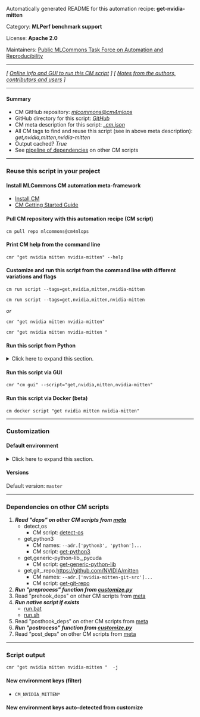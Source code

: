 Automatically generated README for this automation recipe: **get-nvidia-mitten**

Category: **MLPerf benchmark support**

License: **Apache 2.0**

Maintainers: [Public MLCommons Task Force on Automation and Reproducibility](https://github.com/mlcommons/ck/blob/master/docs/taskforce.md)

---
*[ [Online info and GUI to run this CM script](https://access.cknowledge.org/playground/?action=scripts&name=get-nvidia-mitten,1c045f2902374de9) ] [ [Notes from the authors, contributors and users](README-extra.md) ]*

---
#### Summary

* CM GitHub repository: *[mlcommons@cm4mlops](https://github.com/mlcommons/cm4mlops/tree/dev)*
* GitHub directory for this script: *[GitHub](https://github.com/mlcommons/cm4mlops/tree/dev/script/get-nvidia-mitten)*
* CM meta description for this script: *[_cm.json](_cm.json)*
* All CM tags to find and reuse this script (see in above meta description): *get,nvidia,mitten,nvidia-mitten*
* Output cached? *True*
* See [pipeline of dependencies](#dependencies-on-other-cm-scripts) on other CM scripts


---
### Reuse this script in your project

#### Install MLCommons CM automation meta-framework

* [Install CM](https://access.cknowledge.org/playground/?action=install)
* [CM Getting Started Guide](https://github.com/mlcommons/ck/blob/master/docs/getting-started.md)

#### Pull CM repository with this automation recipe (CM script)

```cm pull repo mlcommons@cm4mlops```

#### Print CM help from the command line

````cmr "get nvidia mitten nvidia-mitten" --help````

#### Customize and run this script from the command line with different variations and flags

`cm run script --tags=get,nvidia,mitten,nvidia-mitten`

`cm run script --tags=get,nvidia,mitten,nvidia-mitten `

*or*

`cmr "get nvidia mitten nvidia-mitten"`

`cmr "get nvidia mitten nvidia-mitten " `


#### Run this script from Python

<details>
<summary>Click here to expand this section.</summary>

```python

import cmind

r = cmind.access({'action':'run'
                  'automation':'script',
                  'tags':'get,nvidia,mitten,nvidia-mitten'
                  'out':'con',
                  ...
                  (other input keys for this script)
                  ...
                 })

if r['return']>0:
    print (r['error'])

```

</details>


#### Run this script via GUI

```cmr "cm gui" --script="get,nvidia,mitten,nvidia-mitten"```

#### Run this script via Docker (beta)

`cm docker script "get nvidia mitten nvidia-mitten" `

___
### Customization

#### Default environment

<details>
<summary>Click here to expand this section.</summary>

These keys can be updated via `--env.KEY=VALUE` or `env` dictionary in `@input.json` or using script flags.


</details>

#### Versions
Default version: `master`

___
### Dependencies on other CM scripts


  1. ***Read "deps" on other CM scripts from [meta](https://github.com/mlcommons/cm4mlops/tree/dev/script/get-nvidia-mitten/_cm.json)***
     * detect,os
       - CM script: [detect-os](https://github.com/mlcommons/cm4mlops/tree/master/script/detect-os)
     * get,python3
       * CM names: `--adr.['python3', 'python']...`
       - CM script: [get-python3](https://github.com/mlcommons/cm4mlops/tree/master/script/get-python3)
     * get,generic-python-lib,_pycuda
       - CM script: [get-generic-python-lib](https://github.com/mlcommons/cm4mlops/tree/master/script/get-generic-python-lib)
     * get,git,_repo.https://github.com/NVIDIA/mitten
       * CM names: `--adr.['nvidia-mitten-git-src']...`
       - CM script: [get-git-repo](https://github.com/mlcommons/cm4mlops/tree/master/script/get-git-repo)
  1. ***Run "preprocess" function from [customize.py](https://github.com/mlcommons/cm4mlops/tree/dev/script/get-nvidia-mitten/customize.py)***
  1. Read "prehook_deps" on other CM scripts from [meta](https://github.com/mlcommons/cm4mlops/tree/dev/script/get-nvidia-mitten/_cm.json)
  1. ***Run native script if exists***
     * [run.bat](https://github.com/mlcommons/cm4mlops/tree/dev/script/get-nvidia-mitten/run.bat)
     * [run.sh](https://github.com/mlcommons/cm4mlops/tree/dev/script/get-nvidia-mitten/run.sh)
  1. Read "posthook_deps" on other CM scripts from [meta](https://github.com/mlcommons/cm4mlops/tree/dev/script/get-nvidia-mitten/_cm.json)
  1. ***Run "postrocess" function from [customize.py](https://github.com/mlcommons/cm4mlops/tree/dev/script/get-nvidia-mitten/customize.py)***
  1. Read "post_deps" on other CM scripts from [meta](https://github.com/mlcommons/cm4mlops/tree/dev/script/get-nvidia-mitten/_cm.json)

___
### Script output
`cmr "get nvidia mitten nvidia-mitten "  -j`
#### New environment keys (filter)

* `CM_NVIDIA_MITTEN*`
#### New environment keys auto-detected from customize
